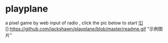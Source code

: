 # playplane
a pixel game by web input of radio , click the pic below to start
[![]](https://jackshawn.github.io/playplane/)  
[]:https://github.com/jackshawn/playplane/blob/master/readme.gif "示例图片"
